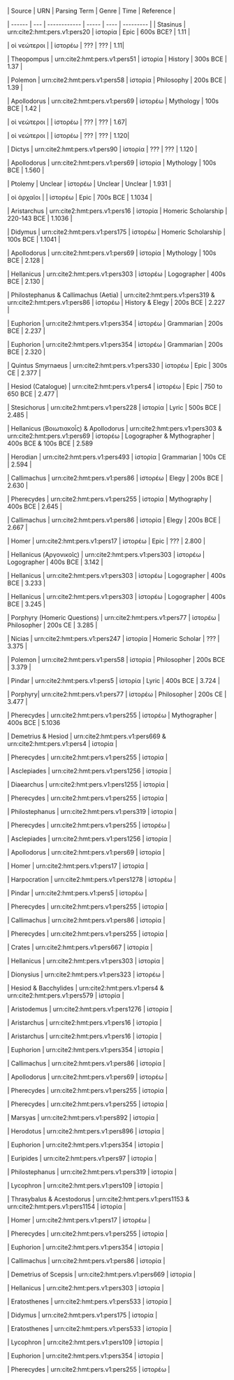 | Source | URN | Parsing Term | Genre | Time | Reference |

| ------ | --- | ------------ | ----- | ---- | --------- | 
| Stasinus | urn:cite2:hmt:pers.v1:pers20 | ἱστορία | Epic | 600s BCE? | 1.11 | 

| οἱ νεώτεροι | | ἱστορέω | ??? | ??? | 1.11| 

| Theopompus | urn:cite2:hmt:pers.v1:pers51 | ἱστορία | History | 300s BCE | 1.37 |

| Polemon | urn:cite2:hmt:pers.v1:pers58 | ἱστορία | Philosophy | 200s BCE | 1.39 |

| Apollodorus | urn:cite2:hmt:pers.v1:pers69 | ἱστορέω | Mythology | 100s BCE | 1.42 | 

| οἱ νεώτεροι | | ἱστορέω | ??? | ??? | 1.67| 

| οἱ νεώτεροι | | ἱστορέω | ??? | ??? | 1.120| 

| Dictys | urn:cite2:hmt:pers.v1:pers90 | ἱστορία | ??? | ??? | 1.120 |

| Apollodorus | urn:cite2:hmt:pers.v1:pers69 | ἱστορία | Mythology | 100s BCE | 1.560 |

| Ptolemy | Unclear | ἱστορέω | Unclear | Unclear | 1.931 |

| οἱ ἀρχαῖοι | | ἱστορέω | Epic | 700s BCE | 1.1034 |

| Aristarchus | urn:cite2:hmt:pers.v1:pers16 | ἱστορία | Homeric Scholarship | 220-143 BCE | 1.1036 |

| Didymus | urn:cite2:hmt:pers.v1:pers175 | ἱστορέω | Homeric Scholarship | 100s BCE | 1.1041 | 

| Apollodorus | urn:cite2:hmt:pers.v1:pers69 | ἱστορία | Mythology | 100s BCE | 2.128 |

| Hellanicus | urn:cite2:hmt:pers.v1:pers303 | ἱστορέω | Logographer | 400s BCE | 2.130 | 

| Philostephanus & Callimachus (Aetia) | urn:cite2:hmt:pers.v1:pers319 & urn:cite2:hmt:pers.v1:pers86 | ἱστορέω | History & Elegy | 200s BCE | 2.227 | 

| Euphorion | urn:cite2:hmt:pers.v1:pers354 | ἱστορέω | Grammarian | 200s BCE | 2.237 |

| Euphorion | urn:cite2:hmt:pers.v1:pers354 | ἱστορέω | Grammarian | 200s BCE | 2.320 | 

| Quintus Smyrnaeus | urn:cite2:hmt:pers.v1:pers330 | ἱστορέω | Epic | 300s CE | 2.377 | 

| Hesiod (Catalogue) | urn:cite2:hmt:pers.v1:pers4 | ἱστορέω | Epic | 750 to 650 BCE | 2.477 | 

| Stesichorus | urn:cite2:hmt:pers.v1:pers228 | ἱστορία | Lyric | 500s BCE | 2.485 | 

| Hellanicus (Βοιωτιακοἷς) & Apollodorus | urn:cite2:hmt:pers.v1:pers303 & urn:cite2:hmt:pers.v1:pers69 | ἱστορέω | Logographer & Mythographer | 400s BCE & 100s BCE | 2.589

| Herodian | urn:cite2:hmt:pers.v1:pers493 | ἱστορία | Grammarian | 100s CE | 2.594 |

| Callimachus | urn:cite2:hmt:pers.v1:pers86 | ἱστορέω | Elegy | 200s BCE | 2.630 | 

| Pherecydes | urn:cite2:hmt:pers.v1:pers255 | ἱστορία | Mythography | 400s BCE | 2.645 | 

| Callimachus | urn:cite2:hmt:pers.v1:pers86 | ἱστορία | Elegy | 200s BCE | 2.667 | 

| Homer | urn:cite2:hmt:pers.v1:pers17 | ἱστορέω | Epic | ??? | 2.800 |

| Hellanicus (Αργονικοῖς) | urn:cite2:hmt:pers.v1:pers303 | ἱστορέω | Logographer | 400s BCE | 3.142 | 

| Hellanicus | urn:cite2:hmt:pers.v1:pers303 | ἱστορέω | Logographer | 400s BCE | 3.233 | 

| Hellanicus | urn:cite2:hmt:pers.v1:pers303 | ἱστορέω | Logographer | 400s BCE | 3.245 | 

| Porphyry (Homeric Questions) | urn:cite2:hmt:pers.v1:pers77 | ἱστορέω | Philosopher | 200s CE | 3.285 | 

| Nicias | urn:cite2:hmt:pers.v1:pers247 | ἱστορία | Homeric Scholar | ??? | 3.375 | 

| Polemon | urn:cite2:hmt:pers.v1:pers58 | ἱστορία | Philosopher | 200s BCE | 3.379 | 

| Pindar | urn:cite2:hmt:pers.v1:pers5 | ἱστορία | Lyric | 400s BCE | 3.724 | 

| Porphyry| urn:cite2:hmt:pers.v1:pers77 | ἱστορέω | Philosopher | 200s CE | 3.477 |

| Pherecydes | urn:cite2:hmt:pers.v1:pers255 | ἱστορέω | Mythographer | 400s BCE | 5.1036 

| Demetrius & Hesiod | urn:cite2:hmt:pers.v1:pers669 & urn:cite2:hmt:pers.v1:pers4 | ἱστορία | 

| Pherecydes | urn:cite2:hmt:pers.v1:pers255 | ἱστορία |

| Asclepiades | urn:cite2:hmt:pers.v1:pers1256 | ἱστορία | 

| Diaearchus | urn:cite2:hmt:pers.v1:pers1255 | ἱστορία |

| Pherecydes | urn:cite2:hmt:pers.v1:pers255 | ἱστορία |

| Philostephanus | urn:cite2:hmt:pers.v1:pers319 | ἱστορία | 

| Pherecydes | urn:cite2:hmt:pers.v1:pers255 | ἱστορέω |

| Asclepiades | urn:cite2:hmt:pers.v1:pers1256 | ἱστορία | 

| Apollodorus | urn:cite2:hmt:pers.v1:pers69 | ἱστορία |

| Homer | urn:cite2:hmt:pers.v1:pers17 | ἱστορία |

| Harpocration | urn:cite2:hmt:pers.v1:pers1278 | ἱστορέω | 

| Pindar | urn:cite2:hmt:pers.v1:pers5 | ἱστορέω | 

| Pherecydes | urn:cite2:hmt:pers.v1:pers255 | ἱστορία |

| Callimachus | urn:cite2:hmt:pers.v1:pers86 | ἱστορία | 

| Pherecydes | urn:cite2:hmt:pers.v1:pers255 | ἱστορία |

| Crates | urn:cite2:hmt:pers.v1:pers667 | ἱστορία | 

| Hellanicus | urn:cite2:hmt:pers.v1:pers303 | ἱστορία |

| Dionysius | urn:cite2:hmt:pers.v1:pers323 | ἱστορέω |

| Hesiod & Bacchylides | urn:cite2:hmt:pers.v1:pers4 & urn:cite2:hmt:pers.v1:pers579 | ἱστορία |

| Aristodemus | urn:cite2:hmt:pers.v1:pers1276 | ἱστορία |

| Aristarchus | urn:cite2:hmt:pers.v1:pers16 | ἱστορία |

| Aristarchus | urn:cite2:hmt:pers.v1:pers16 | ἱστορία |

| Euphorion | urn:cite2:hmt:pers.v1:pers354 | ἱστορία |

| Callimachus | urn:cite2:hmt:pers.v1:pers86 | ἱστορία | 

| Apollodorus | urn:cite2:hmt:pers.v1:pers69 | ἱστορέω |

| Pherecydes | urn:cite2:hmt:pers.v1:pers255 | ἱστορία |

| Pherecydes | urn:cite2:hmt:pers.v1:pers255 | ἱστορία |

| Marsyas | urn:cite2:hmt:pers.v1:pers892 | ἱστορία |

| Herodotus | urn:cite2:hmt:pers.v1:pers896 | ἱστορία |

| Euphorion | urn:cite2:hmt:pers.v1:pers354 | ἱστορία |

| Euripides | urn:cite2:hmt:pers.v1:pers97 | ἱστορία |

| Philostephanus | urn:cite2:hmt:pers.v1:pers319 | ἱστορία | 

| Lycophron | urn:cite2:hmt:pers.v1:pers109 | ἱστορία |

| Thrasybalus & Acestodorus | urn:cite2:hmt:pers.v1:pers1153 & urn:cite2:hmt:pers.v1:pers1154 | ἱστορία |

| Homer | urn:cite2:hmt:pers.v1:pers17 | ἱστορέω |

| Pherecydes | urn:cite2:hmt:pers.v1:pers255 | ἱστορία |

| Euphorion | urn:cite2:hmt:pers.v1:pers354 | ἱστορία |

| Callimachus | urn:cite2:hmt:pers.v1:pers86 | ἱστορία | 

| Demetrius of Scepsis | urn:cite2:hmt:pers.v1:pers669 | ἱστορία |

| Hellanicus | urn:cite2:hmt:pers.v1:pers303 | ἱστορία |

| Eratosthenes | urn:cite2:hmt:pers.v1:pers533 | ἱστορία |

| Didymus | urn:cite2:hmt:pers.v1:pers175 | ἱστορία |

| Eratosthenes | urn:cite2:hmt:pers.v1:pers533 | ἱστορία |

| Lycophron | urn:cite2:hmt:pers.v1:pers109 | ἱστορία |

| Euphorion | urn:cite2:hmt:pers.v1:pers354 | ἱστορία |

| Pherecydes | urn:cite2:hmt:pers.v1:pers255 | ἱστορέω |





